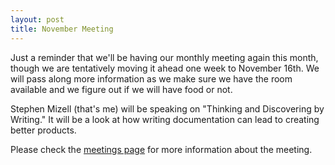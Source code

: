 ```yaml
---
layout: post
title: November Meeting
---
```


Just a reminder that we'll be having our monthly meeting again this month, though we are tentatively moving it ahead one week to November 16th. We will pass along more information as we make sure we have the room available and we figure out if we will have food or not.

Stephen Mizell (that's me) will be speaking on "Thinking and Discovering by Writing." It will be a look at how writing documentation can lead to creating better products.

Please check the [meetings page](/meetings/) for more information about the meeting.
